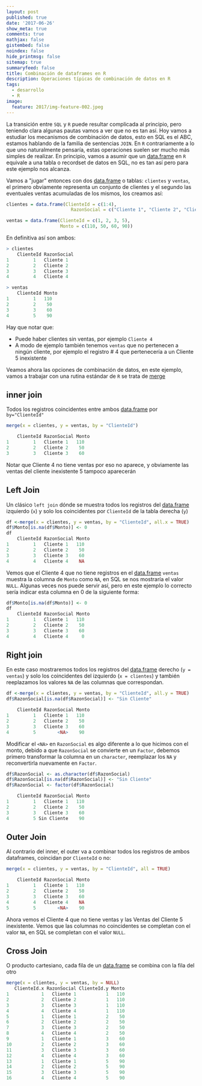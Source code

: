 ```yaml
---
layout: post
published: true
date: '2017-06-26'
show_meta: true
comments: true
mathjax: false
gistembed: false
noindex: false
hide_printmsg: false
sitemap: true
summaryfeed: false
title: Combinación de dataframes en R
description: Operaciones típicas de combinación de datos en R
tags:
  - desarrollo
  - R
image:
  feature: 2017/img-feature-002.jpeg
---
```


La transición entre `SQL` y `R` puede resultar complicada al principio, pero
teniendo clara algunas pautas vamos a ver que no es tan así. Hoy vamos a
estudiar los mecanismos de combinación de datos, esto en SQL es el ABC, estamos
hablando de la familia de sentencias `JOIN`. En `R` contrariamente a lo que uno
naturalmente pensaría, estas operaciones suelen ser mucho más simples de
realizar. En principio, vamos a asumir que un [data.frame][dataframe] en `R` equivale a
una tabla o recordset de datos en SQL, no es tan así pero para este ejemplo nos
alcanza.

Vamos a "jugar" entonces con dos [data.frame][dataframe] o tablas: `clientes` y `ventas`, el
primero obviamente representa un conjunto de clientes y el segundo las
eventuales ventas acumuladas de los mismos, los creamos así:

``` R
clientes = data.frame(ClienteId = c(1:4), 
						RazonSocial = c("Cliente 1", "Cliente 2", "Cliente 3", "Cliente 4"))

ventas = data.frame(ClienteId = c(1, 2, 3, 5), 
					Monto = c(110, 50, 60, 90))
```

En definitiva así son ambos:

``` R
> clientes
	ClienteId RazonSocial
1         1   Cliente 1
2         2   Cliente 2
3         3   Cliente 3
4         4   Cliente 4

> ventas
	ClienteId Monto
1         1   110
2         2    50
3         3    60
4         5    90
```

Hay que notar que:

- Puede haber clientes sin ventas, por ejemplo `Cliente 4`
- A modo de ejemplo también tenemos `ventas` que no pertenecen a ningún cliente,
  por ejemplo el registro # 4 que pertenecería a un Cliente 5 inexistente

Veamos ahora las opciones de combinación de datos, en este ejemplo, vamos a
trabajar con una rutina estándar de `R` se trata de
[merge](https://stat.ethz.ch/R-manual/R-devel/library/base/html/merge.html)

## inner join

Todos los registros coincidentes entre ambos [data.frame][dataframe] por `by="ClienteId"`

``` R
merge(x = clientes, y = ventas, by = "ClienteId")

	ClienteId RazonSocial Monto
1         1   Cliente 1   110
2         2   Cliente 2    50
3         3   Cliente 3    60
```

Notar que Cliente 4 no tiene ventas por eso no aparece, y obviamente las ventas
del cliente inexistente 5 tampoco aparecerán

## Left Join

Un clásico `left join` dónde se muestra todos los registros del [data.frame][dataframe]
izquierdo (`x`) y solo los coincidentes por `ClienteId` de la tabla derecha
(`y`)

``` R
df <-merge(x = clientes, y = ventas, by = "ClienteId", all.x = TRUE)
df$Monto[is.na(df$Monto)] <- 0
df
	ClienteId RazonSocial Monto
1         1   Cliente 1   110
2         2   Cliente 2    50
3         3   Cliente 3    60
4         4   Cliente 4    NA 
```

Vemos que el Cliente 4 que no tiene registros en el [data.frame][dataframe] `ventas` muestra
la columna de `Monto` como `NA`, en SQL se nos mostraría el valor `NULL`.
Algunas veces nos puede servir así, pero en este ejemplo lo correcto sería
indicar esta columna en 0 de la siguiente forma:

``` R
df$Monto[is.na(df$Monto)] <- 0
df
	ClienteId RazonSocial Monto
1         1   Cliente 1   110
2         2   Cliente 2    50
3         3   Cliente 3    60
4         4   Cliente 4     0
```

## Right join

En este caso mostraremos todos los registros del [data.frame][dataframe] derecho (`y =
ventas`) y solo los coincidentes del izquierdo (`x = clientes`) y también
reeplazamos los valores `NA` de las columnas que correspondan.

``` R
df <-merge(x = clientes, y = ventas, by = "ClienteId", all.y = TRUE)
df$RazonSocial[is.na(df$RazonSocial)] <- "Sin Cliente"

	ClienteId RazonSocial Monto
1         1   Cliente 1   110
2         2   Cliente 2    50
3         3   Cliente 3    60
4         5        <NA>    90
```

Modificar el `<NA>` en `RazonSocial` es algo diferente a lo que hicimos con el
monto, debido a que `RazonSocial` se convierte en un `Factor`, debemos primero
transformar la columna en un `character`, reemplazar los `NA` y reconvertirla
nuevamente en `Factor`.

``` R
df$RazonSocial <- as.character(df$RazonSocial)
df$RazonSocial[is.na(df$RazonSocial)] <- "Sin Cliente"
df$RazonSocial <- factor(df$RazonSocial)

	ClienteId RazonSocial Monto
1         1   Cliente 1   110
2         2   Cliente 2    50
3         3   Cliente 3    60
4         5 Sin Cliente    90
```

## Outer Join

Al contrario del inner, el outer va a combinar todos los registros de ambos
dataframes, coincidan por `ClienteId` o no:

``` R
merge(x = clientes, y = ventas, by = "ClienteId", all = TRUE)

	ClienteId RazonSocial Monto
1         1   Cliente 1   110
2         2   Cliente 2    50
3         3   Cliente 3    60
4         4   Cliente 4    NA
5         5        <NA>    90
```

Ahora vemos el Cliente 4 que no tiene ventas y las Ventas del Cliente 5
inexistente. Vemos que las columnas no coincidentes se completan con el valor
`NA`, en SQL se completan con el valor `NULL`.

## Cross Join

O producto cartesiano, cada fila de un [data.frame][dataframe] se combina con la fila del otro

``` R
merge(x = clientes, y = ventas, by = NULL)
   ClienteId.x RazonSocial ClienteId.y Monto
1            1   Cliente 1           1   110
2            2   Cliente 2           1   110
3            3   Cliente 3           1   110
4            4   Cliente 4           1   110
5            1   Cliente 1           2    50
6            2   Cliente 2           2    50
7            3   Cliente 3           2    50
8            4   Cliente 4           2    50
9            1   Cliente 1           3    60
10           2   Cliente 2           3    60
11           3   Cliente 3           3    60
12           4   Cliente 4           3    60
13           1   Cliente 1           5    90
14           2   Cliente 2           5    90
15           3   Cliente 3           5    90
16           4   Cliente 4           5    90
```

[dataframe]:https://stat.ethz.ch/R-manual/R-devel/library/base/html/data.frame.html

